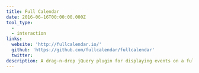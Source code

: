 ```yaml
---
title: Full Calendar
date: 2016-06-16T00:00:00.000Z
tool_type: 
  - 
  - interaction
links:
  website: 'http://fullcalendar.io/'
  github: 'https://github.com/fullcalendar/fullcalendar'
  twitter:
description: A drag-n-drop jQuery plugin for displaying events on a full-sized calendar.
---
```




